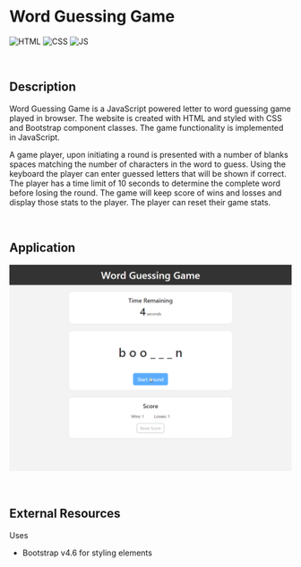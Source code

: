 # **Word Guessing Game**
![HTML](https://img.shields.io/badge/Uses-HTML-red.svg)
![CSS](https://img.shields.io/badge/Uses-CSS-blue.svg)
![JS](https://img.shields.io/badge/Uses-JS-yellow.svg)

&nbsp;
## **Description**
Word Guessing Game is a JavaScript powered letter to word guessing game played in browser. The website is created with HTML and styled with CSS and Bootstrap component classes. The game functionality is implemented in JavaScript.

A game player, upon initiating a round is presented with a number of blanks spaces matching the number of characters in the word to guess. Using the keyboard the player can enter guessed letters that will be shown if correct. The player has a time limit of 10 seconds to determine the complete word before losing the round. The game will keep score of wins and losses and display those stats to the player. The player can reset their game stats. 

&nbsp;
## **Application**
![Screenshot of word guessing game in progress](./assets/img/capture_word_guess_game.png)

&nbsp;
## **External Resources**
Uses
- Bootstrap v4.6 for styling elements